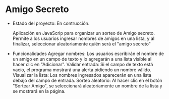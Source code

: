 <h1> Amigo Secreto</h1>

- Estado del proyecto: En contrucción.

  Aplicación en JavaScrip para organizar un sorteo de Amigo secreto.
  Permite a los usuarios ingresar nombres de amigos en una lista, y al finalizar, seleccionar aleatoriamente quién será el "amigo secreto"

- Funcionalidades
  Agregar nombres: Los usuarios escribirán el nombre de un amigo en un campo de texto y lo agregarán a una lista visible al hacer clic en "Adicionar".
  Validar entrada: Si el campo de texto está vacío, el programa mostrará una alerta pidiendo un nombre válido.
  Visualizar la lista: Los nombres ingresados aparecerán en una lista debajo del campo de entrada.
  Sorteo aleatorio: Al hacer clic en el botón "Sortear Amigo", se seleccionará aleatoriamente un nombre de la lista y se mostrará en la página.

